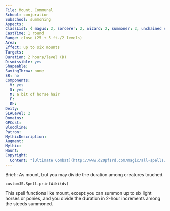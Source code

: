 ```yaml
---
File: Mount, Communal
School: conjuration
Subschool: summoning
Aspects: 
ClassList: { magus: 2, sorcerer: 2, wizard: 2, summoner: 2, unchained summoner: 2, witch: 2, occultist: 2 }
CastTime: 1 round
Range: close (25 + 5 ft./2 levels)
Area: 
Effect: up to six mounts
Targets: 
Duration: 2 hours/level (D)
Dismissible: yes
Shapeable: 
SavingThrow: none
SR: no
Components:
  V: yes
  S: yes
  M: a bit of horse hair
  F: 
  DF: 
Deity: 
SLALevel: 2
Domains: 
GPCost: 
Bloodline: 
Patron: 
MythicDescription: 
Augment: 
Mythic: 
Haunt: 
Copyright:
  Content: "[Ultimate Combat](http://www.d20pfsrd.com/magic/all-spells/m/mount#TOC-Mount-Communal)"
---
```

Brief:: As mount, but you may divide the duration among creatures touched.

```dataviewjs
customJS.Spell.printWiki(dv)
```

This spell functions like mount, except you can summon up to six light horses or ponies, and you divide the duration in 2-hour increments among the steeds summoned.
